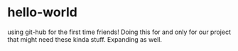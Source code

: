 # hello-world
using git-hub for the first time friends! 
Doing this for and only for our project that might need these kinda stuff. Expanding as well.
